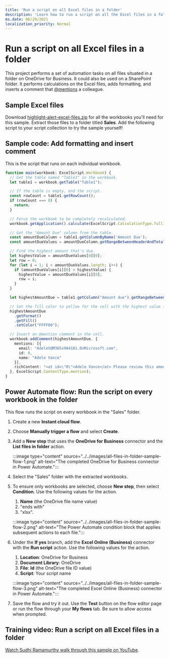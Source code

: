 ```yaml
---
title: 'Run a script on all Excel files in a folder'
description: 'Learn how to run a script on all the Excel files in a folder on OneDrive for Business.'
ms.date: 06/29/2021
localization_priority: Normal
---
```


# Run a script on all Excel files in a folder

This project performs a set of automation tasks on all files situated in a folder on OneDrive for Business. It could also be used on a SharePoint folder.
It performs calculations on the Excel files, adds formatting, and inserts a comment that [@mentions](https://support.microsoft.com/office/90701709-5dc1-41c7-aa48-b01d4a46e8c7) a colleague.

## Sample Excel files

Download <a href="https://github.com/OfficeDev/office-scripts-docs/blob/master/docs/resources/samples/highlight-alert-excel-files.zip?raw=true">highlight-alert-excel-files.zip</a> for all the workbooks you'll need for this sample. Extract those files to a folder titled **Sales**. Add the following script to your script collection to try the sample yourself!

## Sample code: Add formatting and insert comment

This is the script that runs on each individual workbook.

```TypeScript
function main(workbook: ExcelScript.Workbook) {
  // Get the table named "Table1" in the workbook.
  let table1 = workbook.getTable("Table1");

  // If the table is empty, end the script.
  const rowCount = table1.getRowCount();
  if (rowCount === 0) {
    return;
  }

  // Force the workbook to be completely recalculated.
  workbook.getApplication().calculate(ExcelScript.CalculationType.full);

  // Get the "Amount Due" column from the table.
  const amountDueColumn = table1.getColumnByName('Amount Due');
  const amountDueValues = amountDueColumn.getRangeBetweenHeaderAndTotal().getValues();

  // Find the highest amount that's due.
  let highestValue = amountDueValues[0][0];
  let row = 0;
  for (let i = 1; i < amountDueValues.length; i++) {
    if (amountDueValues[i][0] > highestValue) {
      highestValue = amountDueValues[i][0];
      row = i;
    }
  }

  let highestAmountDue = table1.getColumn("Amount due").getRangeBetweenHeaderAndTotal().getRow(row);

  // Set the fill color to yellow for the cell with the highest value in the "Amount Due" column.
  highestAmountDue
    .getFormat()
    .getFill()
    .setColor("FFFF00");

  // Insert an @mention comment in the cell.
  workbook.addComment(highestAmountDue, {
    mentions: [{
      email: "AdeleV@M365x904181.OnMicrosoft.com",
      id: 0,
      name: "Adele Vance"
    }],
    richContent: "<at id=\"0\">Adele Vance</at> Please review this amount"
  }, ExcelScript.ContentType.mention);
}
```

## Power Automate flow: Run the script on every workbook in the folder

This flow runs the script on every workbook in the "Sales" folder.

1. Create a new **Instant cloud flow**.
1. Choose **Manually trigger a flow** and select **Create**.
1. Add a **New step** that uses the **OneDrive for Business** connector and the **List files in folder** action.

    :::image type="content" source="../../images/all-files-in-folder-sample-flow-1.png" alt-text="The completed OneDrive for Business connector in Power Automate.":::
1. Select the "Sales" folder with the extracted workbooks.
1. To ensure only workbooks are selected, choose **New step**, then select **Condition**. Use the following values for the action.
    1. **Name** (the OneDrive file name value)
    1. "ends with"
    1. "xlsx".

    :::image type="content" source="../../images/all-files-in-folder-sample-flow-2.png" alt-text="The Power Automate condition block that applies subsequent actions to each file.":::
1. Under the **If yes** branch, add the **Excel Online (Business)** connector with the **Run script** action. Use the following values for the action.
    1. **Location**: OneDrive for Business
    1. **Document Library**: OneDrive
    1. **File**: **Id** (the OneDrive file ID value)
    1. **Script**: Your script name

    :::image type="content" source="../../images/all-files-in-folder-sample-flow-3.png" alt-text="The completed Excel Online (Business) connector in Power Automate.":::
1. Save the flow and try it out. Use the **Test** button on the flow editor page or run the flow through your **My flows** tab. Be sure to allow access when prompted.

## Training video: Run a script on all Excel files in a folder

[Watch Sudhi Ramamurthy walk through this sample on YouTube](https://youtu.be/xMg711o7k6w).
